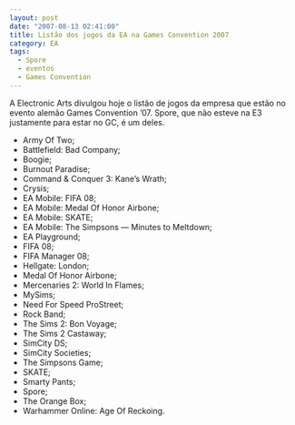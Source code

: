 ```yaml
---
layout: post
date: "2007-08-13 02:41:00"
title: Listão dos jogos da EA na Games Convention 2007
category: EA
tags:
  - Spore
  - eventos
  - Games Convention
---
```



A Electronic Arts divulgou hoje o listão de jogos da empresa que estão no evento alemão Games Convention ’07. Spore, que não esteve na E3 justamente para estar no GC, é um deles.

- Army Of Two;
- Battlefield: Bad Company;
- Boogie;
- Burnout Paradise;
- Command & Conquer 3: Kane’s Wrath;
- Crysis;
- EA Mobile: FIFA 08;
- EA Mobile: Medal Of Honor Airbone;
- EA Mobile: SKATE;
- EA Mobile: The Simpsons — Minutes to Meltdown;
- EA Playground;
- FIFA 08;
- FIFA Manager 08;
- Hellgate: London;
- Medal Of Honor Airbone;
- Mercenaries 2: World In Flames;
- MySims;
- Need For Speed ProStreet;
- Rock Band;
- The Sims 2: Bon Voyage;
- The Sims 2 Castaway;
- SimCity DS;
- SimCity Societies;
- The Simpsons Game;
- SKATE;
- Smarty Pants;
- Spore;
- The Orange Box;
- Warhammer Online: Age Of Reckoing.
